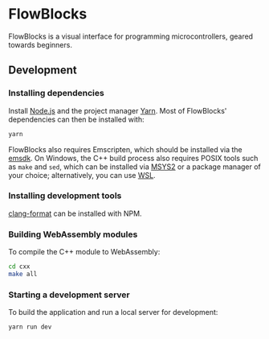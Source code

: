 # FlowBlocks
FlowBlocks is a visual interface for programming microcontrollers, geared towards beginners.

## Development

### Installing dependencies

Install [Node.js](https://nodejs.org/) and the project manager [Yarn](https://classic.yarnpkg.com/en/docs/install).
Most of FlowBlocks' dependencies can then be installed with:

```bash
yarn
```

FlowBlocks also requires Emscripten, which should be installed via the [emsdk](https://emscripten.org/docs/getting_started/downloads.html).
On Windows, the C++ build process also requires POSIX tools such as `make` and `sed`, which can be installed via [MSYS2](https://www.msys2.org/) or a package manager of your choice; alternatively, you can use [WSL](https://learn.microsoft.com/en-us/windows/wsl/install).

### Installing development tools

[clang-format](https://www.npmjs.com/package/clang-format)  can be installed with NPM.

### Building WebAssembly modules

To compile the C++ module to WebAssembly:

```bash
cd cxx
make all
```

### Starting a development server

To build the application and run a local server for development:

```bash
yarn run dev
```

